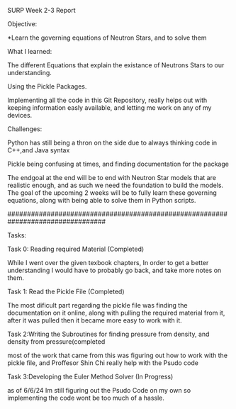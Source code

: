 SURP Week 2-3 Report

Objective:

  *Learn the governing equations of Neutron Stars, and to solve them
  
What I learned:

  The different Equations that explain the existance of Neutrons Stars to our understanding.
  
  Using the Pickle Packages. 
  
  Implementing all the code in this Git Repository, really helps out with keeping information easly available, and letting me work on any of my devices.
  
Challenges:

  Python has still being a thron on the side due to always thinking code in C++,and Java syntax
  
  Pickle being confusing at times, and finding documentation for the package

The endgoal at the end will be to end with Neutron Star models that are realistic enough, and as such we need the foundation to build the models. The goal of the upcoming 2 weeks will be to fully learn these governing equations, along with being able to solve them in Python scripts.

#################################################################################

Tasks:

Task 0: Reading required Material (Completed)

 While I went over the given texbook chapters, In order to get a better understanding I would have to probably go back, and take more notes on them.

Task 1: Read the Pickle File (Completed)

 The most dificult part regarding the pickle file was finding the documentation on it online, along with pulling the required material from it, after it was pulled then it became more easy to work with it.

Task 2:Writing the Subroutines for finding pressure from density, and density from pressure(completed

 most of the work that came from this was figuring out how to work with the pickle file, and Proffesor Shin Chi really help with the Psudo code 

Task 3:Developing the Euler Method Solver (In Progress)

 as of 6/6/24 Im still figuring out the Psudo Code on my own so implementing the code wont be too much of a hassle.
